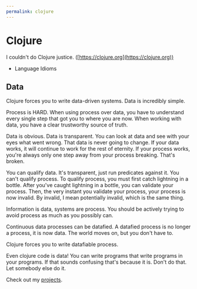 ```yaml
---
permalink: clojure
---
```


# Clojure

I couldn't do Clojure justice. ([https://clojure.org](https://clojure.org))

- Language Idioms

## Data

Clojure forces you to write data-driven systems. Data is incredibly simple.

Process is HARD. When using process over data, you have to understand every single step that got you to where you are now. When working with data, you have a clear trustworthy source of truth.

Data is obvious. Data is transparent. You can look at data and see with your eyes what went wrong. That data is never going to change. If your data works, it will continue to work for the rest of eternity. If your process works, you're always only one step away from your process breaking. That's broken.

You can qualify data. It's transparent, just run predicates against it. You can't qualify process. To qualify process, you must first catch lightning in a bottle. After you've caught lightning in a bottle, you can validate your process. Then, the very instant you validate your process, your process is now invalid. By invalid, I mean potentially invalid, which is the same thing.

Information is data, systems are process. You should be actively trying to avoid process as much as you possibly can.

Continuous data processes can be datafied. A datafied process is no longer a process, it is now data. The world moves on, but you don't have to.

Clojure forces you to write datafiable process.

Even clojure code is data! You can write programs that write programs in your programs. If that sounds confusing that's because it is. Don't do that. Let somebody else do it.

Check out my [projects](projects.md).
